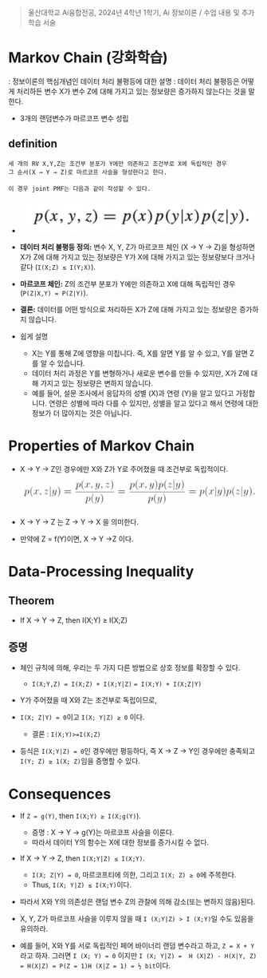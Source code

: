 > 울산대학교 Ai융합전공, 2024년 4학년 1학기, Ai 정보이론 / 수업 내용 및 추가 학습 서술

# Markov Chain (강화학습)

: 정보이론의 핵심개념인 데이터 처리 불평등에 대한 설명
: 데이터 처리 불평등은 어떻게 처리하든 변수 X가 변수 Z에 대해 가지고 있는 정보량은 증가하지 않는다는 것을 말한다.

- 3개의 랜덤변수가 마르코프 변수 성립

## definition

```
세 개의 RV X,Y,Z는 조건부 분포가 Y에만 의존하고 조건부로 X에 독립적인 경우
그 순서(X → Y → Z)로 마르코프 사슬을 형성한다고 한다.

이 경우 joint PMF는 다음과 같이 작성할 수 있다.
```

- ![alt text](<Information Theory Attached file/Pasted image 20240407211544.png>)

- **데이터 처리 불평등 정의:** 변수 X, Y, Z가 마르코프 체인 (X → Y → Z)을 형성하면 X가 Z에 대해 가지고 있는 정보량은 Y가 X에 대해 가지고 있는 정보량보다 크거나 같다 (`I(X;Z) ≤ I(Y;X)`).
- **마르코프 체인:** Z의 조건부 분포가 Y에만 의존하고 X에 대해 독립적인 경우 (`P(Z|X,Y) = P(Z|Y)`).
- **결론:** 데이터를 어떤 방식으로 처리하든 X가 Z에 대해 가지고 있는 정보량은 증가하지 않습니다.

- 쉽게 설명
  - X는 Y를 통해 Z에 영향을 미칩니다. 즉, X를 알면 Y를 알 수 있고, Y를 알면 Z를 알 수 있습니다.
  - 데이터 처리 과정은 Y를 변형하거나 새로운 변수를 만들 수 있지만, X가 Z에 대해 가지고 있는 정보량은 변하지 않습니다.
  - 예를 들어, 설문 조사에서 응답자의 성별 (X)과 연령 (Y)을 알고 있다고 가정합니다. 연령은 성별에 따라 다를 수 있지만, 성별을 알고 있다고 해서 연령에 대한 정보가 더 많아지는 것은 아닙니다.

# Properties of Markov Chain

- X → Y → Z인 경우에만 X와 Z가 Y로 주어졌을 때 조건부로 독립적이다.
  ![alt text](<Information Theory Attached file/Pasted image 20240407211631.png>)

- X → Y → Z 는 Z → Y → X 을 의미한다.
- 만약에 Z = f(Y)이면, X → Y →Z 이다.

# Data-Processing Inequality

## Theorem

- If X → Y → Z, then I(X;Y) ≥ I(X;Z)

## 증명

- 체인 규칙에 의해, 우리는 두 가지 다른 방법으로 상호 정보를 확장할 수 있다.

  - `I(X;Y,Z) = I(X;Z) + I(X;Y|Z)`
    `= I(X;Y) + I(X;Z|Y)`

- Y가 주어졌을 때 X와 Z는 조건부로 독립이므로,
- `I(X; Z|Y) = 0`이고 `I(X; Y|Z) ≥ 0` 이다.

  - 결론 : `I(X;Y)>=I(X;Z)`

- 등식은 `I(X;Y|Z) = 0`인 경우에만 평등하다, 즉 X → Z → Y인 경우에만 충족되고 `I(Y; Z) ≥ 1(X; Z)`임을 증명할 수 있다.

# Consequences

- If `Z = g(Y)`, then `I(X;Y) ≥ I(X;g(Y)`).

  - 증명 : X → Y → g(Y)는 마르코프 사슬을 이룬다.
  - 따라서 데이터 Y의 함수는 X에 대한 정보를 증가시킬 수 없다.

- If X → Y → Z, then `I(X;Y|Z) ≤ I(X;Y)`.
  - `I(X; Z|Y) = 0`, 마르코프티에 의한, 그리고 `I(X; Z) ≥ 0`에 주목한다.
  - Thus, `I(X; Y|Z) ≤ I(X;Y)`이다.
- 따라서 X와 Y의 의존성은 랜덤 변수 Z의 관찰에 의해 감소(또는 변하지 않음)된다.
- X, Y, Z가 마르코프 사슬을 이루지 않을 때 `I (X;Y|Z) > I (X;Y)`일 수도 있음을 유의하라.

- 예를 들어, X와 Y를 서로 독립적인 페어 바이너리 랜덤 변수라고 하고, `Z = X + Y`라고 하자. 그러면 `I (X; Y) = 0` 이지만 `I (X; Y|Z) =  H (X|Z) - H(X|Y, Z) = H(X|Z) = P(Z = 1)H (X|Z = 1) = ½ bit`이다.

